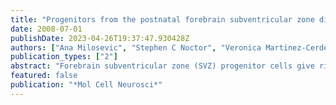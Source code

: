 ```yaml
---
title: "Progenitors from the postnatal forebrain subventricular zone differentiate into cerebellar-like interneurons and cerebellar-specific astrocytes upon transplantation"
date: 2008-07-01
publishDate: 2023-04-26T19:37:47.930428Z
authors: ["Ana Milosevic", "Stephen C Noctor", "Veronica Martinez-Cerdeno", "Arnold R Kriegstein", "James E Goldman"]
publication_types: ["2"]
abstract: "Forebrain subventricular zone (SVZ) progenitor cells give rise to glia and olfactory bulb interneurons during early postnatal life in rats. We investigated the potential of SVZ cells to alter their fate by transplanting them into a heterotypic neurogenic and gliogenic environment-the cerebellum. Transplanted cells were examined 1 to 7 weeks and 6 months post transplantation. Forebrain progenitors populated the cerebellum and differentiated into oligodendrocytes, cerebellar-specific Bergmann glia and velate astrocytes, and neurons. The transplanted cells that differentiated into neurons maintained an interneuronal fate: they were GABA-positive, expressed interneuronal markers, such as calretinin, and exhibited membrane properties that are characteristic of interneurons. However, the transplanted interneurons lost the expression of the olfactory bulb transcription factors Tbr2 and Dlx1, and acquired a cerebellar-like morphology. Forebrain SVZ progenitors thus have the potential to adapt to a new environment and integrate into diverse regions, and may be a useful tool in transplantation strategies."
featured: false
publication: "*Mol Cell Neurosci*"
---
```


